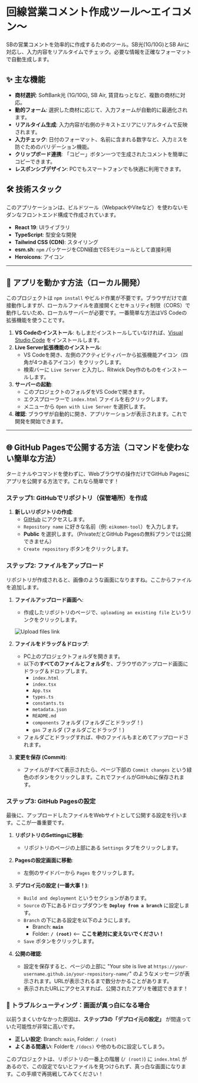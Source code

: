# 回線営業コメント作成ツール～エイコメン～

SBの営業コメントを効率的に作成するためのツール。SB光(1G/10G)とSB Airに対応し、入力内容をリアルタイムでチェック。必要な情報を正確なフォーマットで自動生成します。

## ✨ 主な機能

*   **商材選択**: SoftBank光 (1G/10G), SB Air, 賃貸ねっとなど、複数の商材に対応。
*   **動的フォーム**: 選択した商材に応じて、入力フォームが自動的に最適化されます。
*   **リアルタイム生成**: 入力内容が右側のテキストエリアにリアルタイムで反映されます。
*   **入力チェック**: 日付のフォーマット、名前に含まれる数字など、入力ミスを防ぐためのバリデーション機能。
*   **クリップボード連携**: 「コピー」ボタン一つで生成されたコメントを簡単にコピーできます。
*   **レスポンシブデザイン**: PCでもスマートフォンでも快適に利用できます。

## 🛠️ 技術スタック

このアプリケーションは、ビルドツール（WebpackやViteなど）を使わないモダンなフロントエンド構成で作成されています。

*   **React 19**: UIライブラリ
*   **TypeScript**: 型安全な開発
*   **Tailwind CSS (CDN)**: スタイリング
*   **esm.sh**: `npm` パッケージをCDN経由でESモジュールとして直接利用
*   **Heroicons**: アイコン

---

## 🚀 アプリを動かす方法（ローカル開発）

このプロジェクトは `npm install` やビルド作業が不要です。ブラウザだけで直接動作しますが、ローカルファイルを直接開くとセキュリティ制限（CORS）で動作しないため、ローカルサーバーが必要です。一番簡単な方法はVS Codeの拡張機能を使うことです。

1.  **VS Codeのインストール**: もしまだインストールしていなければ、[Visual Studio Code](https://code.visualstudio.com/) をインストールします。
2.  **Live Server拡張機能のインストール**:
    *   VS Codeを開き、左側のアクティビティバーから拡張機能アイコン（四角が4つあるアイコン）をクリックします。
    *   検索バーに `Live Server` と入力し、Ritwick Dey作のものをインストールします。
3.  **サーバーの起動**:
    *   このプロジェクトのフォルダをVS Codeで開きます。
    *   エクスプローラーで `index.html` ファイルを右クリックします。
    *   メニューから `Open with Live Server` を選択します。
4.  **確認**: ブラウザが自動的に開き、アプリケーションが表示されます。これで開発を開始できます。

---

## 🌐 GitHub Pagesで公開する方法（コマンドを使わない簡単な方法）

ターミナルやコマンドを使わずに、Webブラウザの操作だけでGitHub Pagesにアプリを公開する方法です。これなら簡単です！

### ステップ1: GitHubでリポジトリ（保管場所）を作成

1.  **新しいリポジトリの作成**:
    *   [GitHub](https://github.com/new) にアクセスします。
    *   `Repository name` に好きな名前（例: `eikomen-tool`）を入力します。
    *   **Public** を選択します。（PrivateだとGitHub Pagesの無料プランでは公開できません）
    *   `Create repository` ボタンをクリックします。

### ステップ2: ファイルをアップロード

リポジトリが作成されると、画像のような画面になりますね。ここからファイルを追加します。

1.  **ファイルアップロード画面へ**:
    *   作成したリポジトリのページで、`uploading an existing file` というリンクをクリックします。

    ![Upload files link](https://docs.github.com/assets/cb-13045/images/help/repository/upload-files-drag-and-drop.png)

2.  **ファイルをドラッグ＆ドロップ**:
    *   PC上のプロジェクトフォルダを開きます。
    *   以下の**すべてのファイルとフォルダ**を、ブラウザのアップロード画面にドラッグ＆ドロップします。
        *   `index.html`
        *   `index.tsx`
        *   `App.tsx`
        *   `types.ts`
        *   `constants.ts`
        *   `metadata.json`
        *   `README.md`
        *   `components` フォルダ (フォルダごとドラッグ！)
        *   `gas` フォルダ (フォルダごとドラッグ！)
    *   フォルダごとドラッグすれば、中のファイルもまとめてアップロードされます。

3.  **変更を保存 (Commit)**:
    *   ファイルがすべて表示されたら、ページ下部の `Commit changes` という緑色のボタンをクリックします。これでファイルがGitHubに保存されます。

### ステップ3: GitHub Pagesの設定

最後に、アップロードしたファイルをWebサイトとして公開する設定を行います。ここが一番重要です。

1.  **リポジトリのSettingsに移動**:
    *   リポジトリのページの上部にある `Settings` タブをクリックします。

2.  **Pagesの設定画面に移動**:
    *   左側のサイドバーから `Pages` をクリックします。

3.  **デプロイ元の設定 (一番大事！)**:
    *   `Build and deployment` というセクションがあります。
    *   `Source` の下にあるドロップダウンを **`Deploy from a branch`** に設定します。
    *   `Branch` の下にある設定を以下のようにします。
        *   Branch: **`main`**
        *   Folder: **`/ (root)`**  <-- **ここを絶対に変えないでください！**
    *   `Save` ボタンをクリックします。

4.  **公開の確認**:
    *   設定を保存すると、ページの上部に "Your site is live at `https://your-username.github.io/your-repository-name/`" のようなメッセージが表示されます。URLが表示されるまで数分かかることがあります。
    *   表示されたURLにアクセスすれば、公開されたアプリを確認できます！

### 🚨 トラブルシューティング：画面が真っ白になる場合

以前うまくいかなかった原因は、**ステップ3の「デプロイ元の設定」** が間違っていた可能性が非常に高いです。

*   **正しい設定**: Branch: `main`, Folder: `/ (root)`
*   **よくある間違い**: Folderを `/(docs)` や他のものに設定してしまう。

このプロジェクトは、リポジトリの一番上の階層 (`/ (root)`) に `index.html` があるので、この設定でないとファイルを見つけられず、真っ白な画面になります。この手順で再挑戦してみてください！
